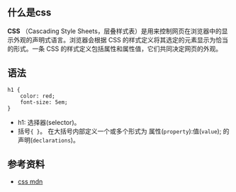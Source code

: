 ## 什么是css
**CSS** （Cascading Style Sheets，层叠样式表）是用来控制网页在浏览器中的显示外观的声明式语言。浏览器会根据 CSS 的样式定义将其选定的元素显示为恰当的形式。一条 CSS 的样式定义包括属性和属性值，它们共同决定网页的外观。

## 语法
```
h1 {
    color: red;
    font-size: 5em;
}
```
- h1: 选择器(selector)。 
- 括号`{ }`。 在大括号内部定义一个或多个形式为 属性(`property`):值(`value`); 的 声明(`declarations`)。


## 参考资料
- [css mdn](https://developer.mozilla.org/zh-CN/docs/Glossary/CSS)